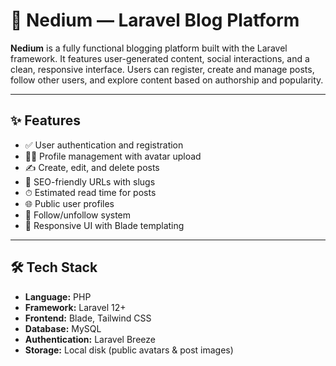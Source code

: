 # 📝 Nedium — Laravel Blog Platform

**Nedium** is a fully functional blogging platform built with the Laravel framework. It features user-generated content, social interactions, and a clean, responsive interface. Users can register, create and manage posts, follow other users, and explore content based on authorship and popularity.

---

## ✨ Features

* ✅ User authentication and registration
* 🧑‍🎨 Profile management with avatar upload
* ✍️ Create, edit, and delete posts
* 🔗 SEO-friendly URLs with slugs
* ⏱ Estimated read time for posts
* 🌐 Public user profiles
* 🔁 Follow/unfollow system
* 📱 Responsive UI with Blade templating

---

## 🛠 Tech Stack

* **Language:** PHP
* **Framework:** Laravel 12+
* **Frontend:** Blade, Tailwind CSS
* **Database:** MySQL
* **Authentication:** Laravel Breeze
* **Storage:** Local disk (public avatars & post images)

